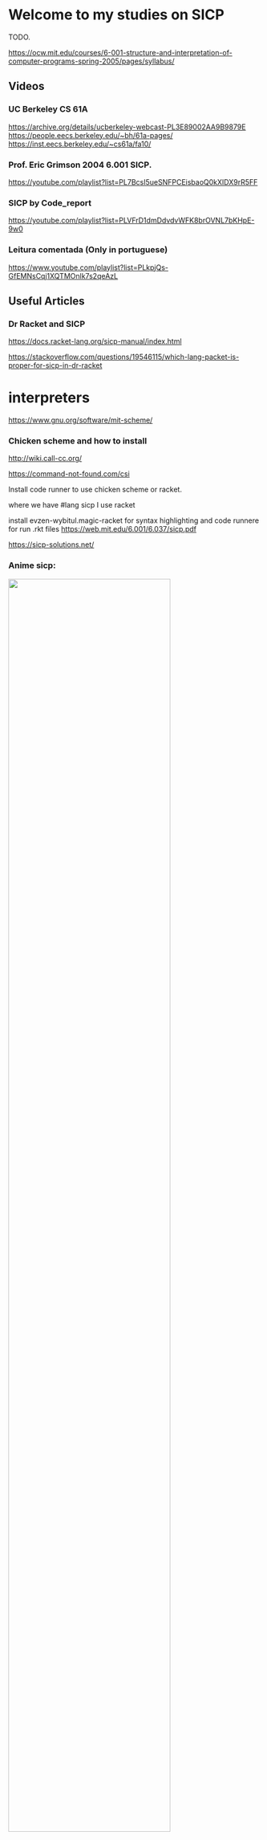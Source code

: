 # Welcome to my studies on SICP
TODO.

https://ocw.mit.edu/courses/6-001-structure-and-interpretation-of-computer-programs-spring-2005/pages/syllabus/

## Videos

### UC Berkeley CS 61A

https://archive.org/details/ucberkeley-webcast-PL3E89002AA9B9879E
https://people.eecs.berkeley.edu/~bh/61a-pages/
https://inst.eecs.berkeley.edu/~cs61a/fa10/

### Prof. Eric Grimson 2004 6.001 SICP.

https://youtube.com/playlist?list=PL7BcsI5ueSNFPCEisbaoQ0kXIDX9rR5FF

### SICP by Code_report

https://youtube.com/playlist?list=PLVFrD1dmDdvdvWFK8brOVNL7bKHpE-9w0

### Leitura comentada (Only in portuguese)
https://www.youtube.com/playlist?list=PLkpjQs-GfEMNsCqj1XQTMOnlk7s2qeAzL

## Useful Articles

### Dr Racket and SICP
https://docs.racket-lang.org/sicp-manual/index.html

https://stackoverflow.com/questions/19546115/which-lang-packet-is-proper-for-sicp-in-dr-racket
# interpreters

https://www.gnu.org/software/mit-scheme/

### Chicken scheme and how to install
http://wiki.call-cc.org/

https://command-not-found.com/csi

Install code runner to use chicken scheme or racket.

where we have #lang sicp I use racket


install evzen-wybitul.magic-racket for syntax highlighting and code runnere for run .rkt files
https://web.mit.edu/6.001/6.037/sicp.pdf

https://sicp-solutions.net/

### Anime sicp: 

[<img src="https://img.youtube.com/vi/a0YrCABCOEY/maxresdefault.jpg" width="80%">](https://youtu.be/a0YrCABCOEY "Anime opening SICP")